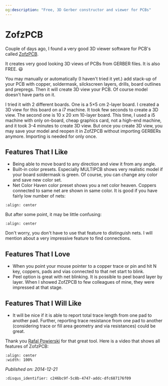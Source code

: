 ```yaml
---
og:description: "Free, 3D Gerber constructor and viewer for PCBs"
---
```


# ZofzPCB

Couple of days ago, I found a very good 3D viewer software for PCB's called
[ZofzPCB](https://www.zofzpcb.com/).

It creates very good looking 3D views of PCBs from GERBER files. It is also
FREE. 😃

You may manually or automatically (I haven't tried it yet.) add stack-up of your
PCB with copper, soldermask, silckscreen layers, drills, board outlines and
prepregs. Then it will create 3D view your PCB. Of course model doesn't have
parts on it.

I tried it with 2 different boards. One is a 5×5 cm 2-layer board. I created a
3D view for this board on a i7 machine. It took few seconds to create a 3D view.
The second one is 10 x 20 xm 10-layer board. This time, I used a i5 machine with
only on-board, cheap graphics card, not a high-end machine, and it took 3-4
minutes to create 3D view. But once you create 3D view, you may save your model
and reopen it in ZofZPCB without importing GERBERs anymore. Importing is needed
for only once.

## Features That I Like

- Being able to move board to any direction and view it from any angle.
- Built-in color presets. Especially MULTIPCB shows very realistic model if your
  board soldermask is green. Of course, you can change any color and save new
  color set.
- Net Color Haven color preset shows you a net color heaven. Coppers connected
  to same net are shown in same color. It is good if you have fairly low
  number of nets:

```{figure} assets/zofzpcb-a.png
:align: center
```

  But after some point, it may be little confusing:

```{figure} assets/zofzpcb-b.png
:align: center
```

  Don't worry, you don't have to use that feature to distinguish nets. I will
  mention about a very impressive feature to find connections.

## Features That I Love

- When you point your mouse pointer to a copper trace or pin and hit N key,
  coppers, pads and vias connected to that net start to blink.
- Peel option is great with net blinking. It is possible to peel board layer by
  layer. When I showed ZofZPCB to few colleagues of mine, they were impressed at
  that stage.

## Features That I Will Like

- It will be nice if it is able to report total trace length from one pad to
  another pad. Further, reporting trace resistance from one pad to another
  (considering trace or fill area geometry and via resistances) could be great.

Thank you [Rafal Powierski](https://twitter.com/zofzpcb) for that great tool.
Here is a video that shows all features of ZofzPCB:

```{youtube} 1dPTF0pxXdo
:align: center
:width: 100%
```

*Published on: 2014-12-21*

```{disqus}
:disqus_identifier: c246bc9f-5c8b-4747-addc-dfc687176f09
```
